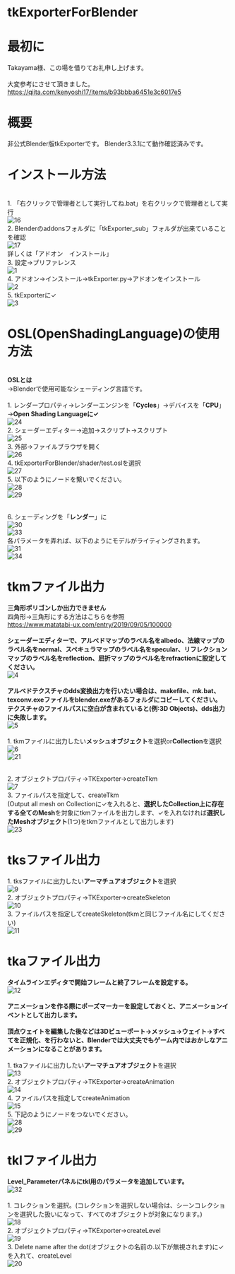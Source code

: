 # tkExporterForBlender

# 最初に
Takayama様、この場を借りてお礼申し上げます。
<br>
<br>大変参考にさせて頂きました。
<br>https://qiita.com/kenyoshi17/items/b93bbba6451e3c6017e5

# 概要
非公式Blender版tkExporterです。
Blender3.3.1にて動作確認済みです。

# インストール方法

<br>1.&nbsp;「右クリックで管理者として実行してね.bat」を右クリックで管理者として実行
<br>![16](https://user-images.githubusercontent.com/44657623/203994330-492e4351-8184-4bb7-a836-181cefdffd92.png)
<br>2.&nbsp;Blenderのaddonsフォルダに「tkExporter_sub」フォルダが出来ていることを確認
<br>![17](https://user-images.githubusercontent.com/44657623/203994647-fb462026-15f4-464f-9bc6-c95630e195a8.png)
<br>詳しくは「アドオン　インストール」
<br>3.&nbsp;設定→プリファレンス
<br>![1](https://user-images.githubusercontent.com/44657623/202902685-123d81df-5561-4e91-8251-205606a1d19d.png)
<br>4.&nbsp;アドオン→インストール→tkExporter.py→アドオンをインストール
<br>![2](https://user-images.githubusercontent.com/44657623/202902789-0c5857bb-2c65-4123-ba87-ccc682e84f0c.png)
<br>5.&nbsp;tkExporterに✓
<br>![3](https://user-images.githubusercontent.com/44657623/202902856-b194fb85-ad2a-487b-91e9-c2de8b073ef0.png)

# OSL(OpenShadingLanguage)の使用方法
<br>**OSLとは**
<br>→Blenderで使用可能なシェーディング言語です。
<br>
<br>1.&nbsp;レンダープロパティ→レンダーエンジンを「**Cycles**」→デバイスを「**CPU**」→**Open Shading Languageに✓**
<br>![24](https://user-images.githubusercontent.com/44657623/205442630-01441c30-aa76-4044-86b0-1019678dea35.png)
<br>2.&nbsp;シェーダーエディター→追加→スクリプト→スクリプト
<br>![25](https://user-images.githubusercontent.com/44657623/205442717-89e4a108-8253-44e9-b1dc-3377c10aa947.png)
<br>3.&nbsp;外部→ファイルブラウザを開く
<br>![26](https://user-images.githubusercontent.com/44657623/205442757-adf811b9-a7b0-4757-af11-a9cc2150d533.png)
<br>4.&nbsp;tkExporterForBlender/shader/test.oslを選択
<br>![27](https://user-images.githubusercontent.com/44657623/205442801-8629d1df-0066-451d-9d7a-830f2ea637d4.png)
<br>5.&nbsp;以下のようにノードを繋いでください。
<br>![28](https://user-images.githubusercontent.com/44657623/206435933-cdb4783b-3681-4b2d-8fa6-269b9f159431.png)
<br>![29](https://user-images.githubusercontent.com/44657623/206436662-de88545f-423b-42e2-ac1b-6b48724e8bae.png)

<br>6.&nbsp;シェーディングを「**レンダー**」に
<br>![30](https://user-images.githubusercontent.com/44657623/205444034-77432cab-8bbe-456b-a789-efe6fe818709.png)
<br>![33](https://user-images.githubusercontent.com/44657623/206437076-b995e07b-d44a-41fb-a6a8-111cc55a6dcb.png)
<br>各パラメータを弄れば、以下のようにモデルがライティングされます。
<br>![31](https://user-images.githubusercontent.com/44657623/206435741-9648b8b0-cd40-41a9-87bb-d22aafa48f46.png)
<br>![34](https://user-images.githubusercontent.com/44657623/206437582-52d126aa-0d9d-4b37-a628-d8ed9c2ba15f.png)








# tkmファイル出力
**三角形ポリゴンしか出力できません**
<br>四角形→三角形にする方法はこちらを参照
<br>https://www.matatabi-ux.com/entry/2019/09/05/100000
<br><br>
**シェーダーエディターで、**アルベドマップのラベル名をalbedo**、**法線マップのラベル名をnormal**、**スペキュラマップのラベル名をspecular**、**リフレクションマップのラベル名をreflection**、**屈折マップのラベル名をrefraction**に設定してください。**
<br>![4](https://user-images.githubusercontent.com/44657623/202903175-8986e331-61f4-4f9b-98ea-b3214c57adc8.png)
<br><br>
**アルベドテクスチャのdds変換出力を行いたい場合は、makefile、mk.bat、texconv.exeファイルをblender.exeがあるフォルダにコピーしてください。**
<br>**テクスチャのファイルパスに空白が含まれていると(例:3D Objects)、dds出力に失敗します。**
<br>![5](https://user-images.githubusercontent.com/44657623/202903461-e0485e01-c978-42fa-910a-a77068ee66f0.png)
<br><br>
1.&nbsp;tkmファイルに出力したい**メッシュオブジェクト**を選択or**Collection**を選択
<br>![6](https://user-images.githubusercontent.com/44657623/202903646-7edabb2d-8976-4bb3-a3e3-8ddec51cb3ed.png)
<br>![21](https://user-images.githubusercontent.com/44657623/204788193-7d41ea03-761b-4f4d-9ab6-1c043efd62d7.png)

<br>2.&nbsp;オブジェクトプロパティ→TKExporter→createTkm
<br>![7](https://user-images.githubusercontent.com/44657623/202903877-d500505a-b454-425c-9c36-96f8e9995bac.png)
<br>3.&nbsp;ファイルパスを指定して、createTkm
<br>(Output all mesh on Collectionに✓を入れると、**選択したCollection上に存在する全てのMesh**を対象にtkmファイルを出力します、✓を入れなければ**選択したMeshオブジェクト**(1つ)をtkmファイルとして出力します)
<br>![23](https://user-images.githubusercontent.com/44657623/204789146-f12b44d2-7cae-4537-b80e-cc32da0b4f10.png)
# tksファイル出力
1.&nbsp;tksファイルに出力したい**アーマチュアオブジェクト**を選択
<br>![9](https://user-images.githubusercontent.com/44657623/203451472-adcddb27-0e22-4bcd-9b22-aa4f2256857c.png)
<br>2.&nbsp;オブジェクトプロパティ→TKExporter→createSkeleton
<br>![10](https://user-images.githubusercontent.com/44657623/203451565-507c5056-17e1-4b39-80ad-417ae7317715.png)
<br>3.&nbsp;ファイルパスを指定してcreateSkeleton(tkmと同じファイル名にしてください)
<br>![11](https://user-images.githubusercontent.com/44657623/203451713-518cb6a0-f277-4a95-99f7-0747a1510a28.png)

# tkaファイル出力
**タイムラインエディタで開始フレームと終了フレームを設定する。**
<br>![12](https://user-images.githubusercontent.com/44657623/203992635-5fc5a1a0-d92a-4915-9ac9-344a36d1fa93.png)
<br><br>
**アニメーションを作る際にポーズマーカーを設定しておくと、アニメーションイベントとして出力します。**
<br><br>
**頂点ウェイトを編集した後などは3Dビューポート→メッシュ→ウェイト→すべてを正規化、を行わないと、Blenderでは大丈夫でもゲーム内ではおかしなアニメーションになることがあります。**
<br><br>
1.&nbsp;tkaファイルに出力したい**アーマチュアオブジェクト**を選択
<br>![13](https://user-images.githubusercontent.com/44657623/203992843-7e2b316f-40a3-4f0f-974f-850eff60562f.png)
<br>2.&nbsp;オブジェクトプロパティ→TKExporter→createAnimation
<br>![14](https://user-images.githubusercontent.com/44657623/203993009-3222df91-fef8-4d69-bea8-86a8572714c5.png)
<br>4.&nbsp;ファイルパスを指定してcreateAnimation
<br>![15](https://user-images.githubusercontent.com/44657623/203993199-7998066e-c22e-4429-84a6-b251e0681781.png)
<br>5.&nbsp;下記のようにノードをつないでください。
<br>![28](https://user-images.githubusercontent.com/44657623/205442940-603f9d8c-6c27-4bd0-8b3b-b0f4ae28b073.png)
<br>![29](https://user-images.githubusercontent.com/44657623/205442946-cad314d2-6462-4090-8b61-1e71aa06624f.png)


# tklファイル出力
**Level_Parameterパネルにtkl用のパラメータを追加しています。**
<br>![32](https://user-images.githubusercontent.com/44657623/206342443-4c19ecd1-9d6d-47b8-87b9-258b0233b3e6.png)
<br>
<br>
1.&nbsp;コレクションを選択。(コレクションを選択しない場合は、シーンコレクションを選択した扱いになって、すべてのオブジェクトが対象になります。)
<br>![18](https://user-images.githubusercontent.com/44657623/204429635-0fc5d36d-19d7-43f9-9db3-342d4995b955.png)
<br>2.&nbsp;オブジェクトプロパティ→TKExporter→createLevel
<br>![19](https://user-images.githubusercontent.com/44657623/204430215-f301527c-8abc-47c6-bcd3-90f03ddc2bb6.png)
<br>3.&nbsp;Delete name after the dot(オブジェクトの名前の.以下が無視されます)に✓を入れて、createLevel
<br>![20](https://user-images.githubusercontent.com/44657623/204430196-2639f642-1b5f-48b3-9a03-eca593ba41bc.png)





